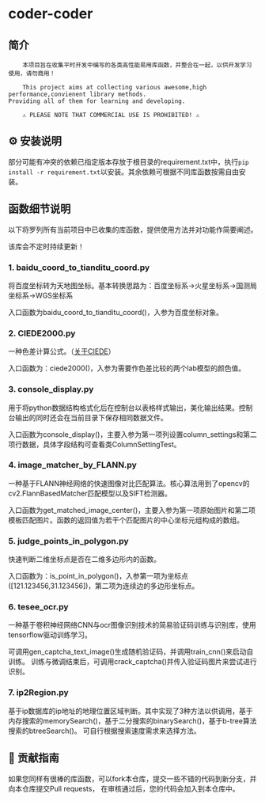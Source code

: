 # coder-coder
## 简介
        本项目旨在收集平时开发中编写的各类高性能易用库函数，并整合在一起，以供开发学习使用，请勿商用！

        This project aims at collecting various awesome,high performance,convienent library methods.
    Providing all of them for learning and developing.
    
        ⚠ PLEASE NOTE THAT COMMERCIAL USE IS PROHIBITED! ⚠
## ⚙ 安装说明
部分可能有冲突的依赖已指定版本存放于根目录的requirement.txt中，执行`pip install -r requirement.txt`以安装。其余依赖可根据不同库函数按需自由安装。
## 函数细节说明
以下将罗列所有当前项目中已收集的库函数，提供使用方法并对功能作简要阐述。

该库会不定时持续更新！
### 1. baidu_coord_to_tianditu_coord.py
将百度坐标转为天地图坐标。基本转换思路为：百度坐标系->火星坐标系->国测局坐标系->WGS坐标系

入口函数为baidu_coord_to_tianditu_coord()，入参为百度坐标对象。

### 2. CIEDE2000.py
一种色差计算公式。（[关于CIEDE](https://color.org/events/colorimetry/Melgosa_CIEDE2000_Workshop-July4.pdf)）

入口函数为：ciede2000()，入参为需要作色差比较的两个lab模型的颜色值。
### 3. console_display.py
用于将python数据结构格式化后在控制台以表格样式输出，美化输出结果。控制台输出的同时还会在当前目录下保存相同数据文件。

入口函数为console_display()，主要入参为第一项列设置column_settings和第二项行数据，具体字段结构可查看类ColumnSettingTest。
### 4. image_matcher_by_FLANN.py
一种基于FLANN神经网络的快速图像对比匹配算法。核心算法用到了opencv的cv2.FlannBasedMatcher匹配模型以及SIFT检测器。

入口函数为get_matched_image_center()，主要入参为第一项原始图片和第二项模板匹配图片。函数的返回值为若干个匹配图片的中心坐标元组构成的数组。

### 5. judge_points_in_polygon.py
快速判断二维坐标点是否在二维多边形内的函数。

入口函数为：is_point_in_polygon()，入参第一项为坐标点([121.123456,31.123456])，第二项为连续边的多边形坐标点。
### 6. tesee_ocr.py
一种基于卷积神经网络CNN与ocr图像识别技术的简易验证码训练与识别库，使用tensorflow驱动训练学习。

可调用gen_captcha_text_image()生成随机验证码，并调用train_cnn()来启动自训练。
训练与微调结束后，可调用crack_captcha()并传入验证码图片来尝试进行识别。

### 7. ip2Region.py
基于ip数据库的ip地址的地理位置区域判断。其中实现了3种方法以供调用，基于内存搜索的memorySearch()，基于二分搜索的binarySearch()，基于b-tree算法搜索的btreeSearch()。
可自行根据搜索速度需求来选择方法。

## 🎉 贡献指南
如果您同样有很棒的库函数，可以fork本仓库，提交一些不错的代码到新分支，并向本仓库提交Pull requests，
在审核通过后，您的代码会加入到本仓库中。